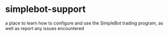 # simplebot-support
a place to learn how to configure and use the SimpleBot trading program, as well as report any issues encountered
